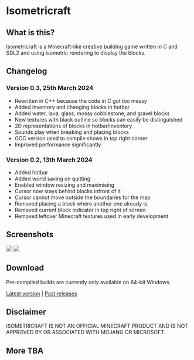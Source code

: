 # Isometricraft

## What is this?

Isometricraft is a Minecraft-like creative building game written in C and SDL2 and using isometric rendering to display the blocks.

## Changelog

### Version 0.3, 25th March 2024

* Rewritten in C++ because the code in C got too messy
* Added inventory and changing blocks in hotbar
* Added water, lava, glass, mossy cobblestone, and gravel blocks
* New textures with black outline so blocks can easily be distinguished
* 2D representations of blocks in hotbar/inventory
* Sounds play when breaking and placing blocks
* GCC version used to compile shows in top right corner
* Improved performance significantly

### Version 0.2, 13th March 2024

* Added hotbar
* Added world saving on quitting
* Enabled window resizing and maximising
* Cursor now stays behind blocks infront of it
* Cursor cannot move outside the boundaries for the map
* Removed placing a block where another one already is
* Removed current block indicator in top right of screen
* Removed leftover Minecraft textures used in early development

## Screenshots

<img src="https://i.ibb.co/VpNd9Bh/image.png">
<img src="https://i.ibb.co/qkhKg2s/image.png">

## Download

Pre-compiled builds are currently only available on 64-bit Windows.

<a href="https://github.com/chassinat0r/isometricraft/releases/tag/v0.3">Latest version</a> | <a href="https://github.com/chassinat0r/isometricraft/releases">Past releases</a>

## Disclaimer

ISOMETRICRAFT IS NOT AN OFFICIAL MINECRAFT PRODUCT AND IS NOT APPROVED BY OR ASSOCIATED WITH MOJANG OR MICROSOFT.

## More TBA
